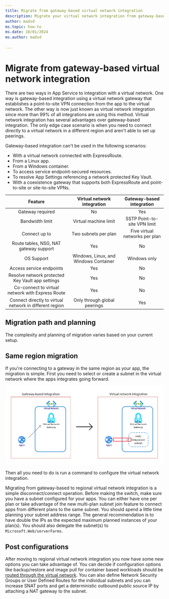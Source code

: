 ```yaml
---
title: Migrate from gateway-based virtual network integration
description: Migrate your virtual network integration from gateway-based integration to regional integration.
author: madsd
ms.topic: how-to
ms.date: 10/01/2024
ms.author: madsd

---
```

# Migrate from gateway-based virtual network integration

There are two ways in App Service to integration with a virtual network. One way is gateway-based integration using a virtual network gateway that establishes a point-to-site VPN connection from the app to the virtual network. The other way is now just known as virtual network integration since more than 99% of all integrations are using this method. Virtual network integration has several advantages over gateway-based integration. The only edge case scenario is when you need to connect directly to a virtual network in a different region and aren't able to set up peerings.

Gateway-based integration can't be used in the following scenarios:

* With a virtual network connected with ExpressRoute.
* From a Linux app.
* From a Windows container.
* To access service endpoint-secured resources.
* To resolve App Settings referencing a network protected Key Vault.
* With a coexistence gateway that supports both ExpressRoute and point-to-site or site-to-site VPNs.

| Feature | Virtual network integration| Gateway-based integration |
| :--------: | :------------: | :------------: |
| Gateway required | No   |  Yes   |
| Bandwidth limit | Virtual machine limit |  SSTP Point-to-site VPN limit |
| Connect up to  | Two subnets per plan | Five virtual networks per plan  |
| Route tables, NSG, NAT gateway support | Yes |  No |
| OS Support | Windows, Linux, and Windows Container  | Windows only  |
| Access service endpoints |  Yes | No  |
| Resolve network protected Key Vault app settings |  Yes | No  |
| Co-connect to virtual network with Express Route | Yes | No |
| Connect directly to virtual network in different region | Only through global peerings | Yes |

## Migration path and planning

The complexity and planning of migration varies based on your current setup. 

## Same region migration

If you're connecting to a gateway in the same region as your app, the migration is simple. First you need to select or create a subnet in the virtual network where the apps integrates going forward.

![Diagram that illustrates moving to virtual network integration.](media/migrate-gateway-based-vnet-integration/same-region-migration.png)

Then all you need to do is run a command to configure the virtual network integration.




Migrating from gateway-based to regional virtual network integration is a simple disconnect/connect operation. Before making the switch, make sure you have a subnet configured for your apps. You can either have one per plan or take advantage of the new multi-plan subnet join feature to connect apps from different plans to the same subnet. You should spend a little time planning your subnet address range. The general recommendation is to have double the IPs as the expected maximum planned instances of your plan(s). You should also delegate the subnet(s) to `Microsoft.Web/serverFarms`.

## Post configurations

After moving to regional virtual network integration you now have some new options you can take advantage of. You can decide if configuration options like backup/restore and image pull for container based workloads should be [routed through the virtual network](https://learn.microsoft.com/azure/app-service/overview-vnet-integration#configuration-routing). You can also define Network Security Groups or User Defined Routes for the individual subnets and you can increase SNAT ports and get a deterministic outbound public source IP by attaching a NAT gateway to the subnet.
